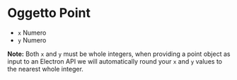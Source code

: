 # Oggetto Point

* `x` Numero
* `y` Numero

**Note:** Both `x` and `y` must be whole integers, when providing a point object as input to an Electron API we will automatically round your `x` and `y` values to the nearest whole integer.
